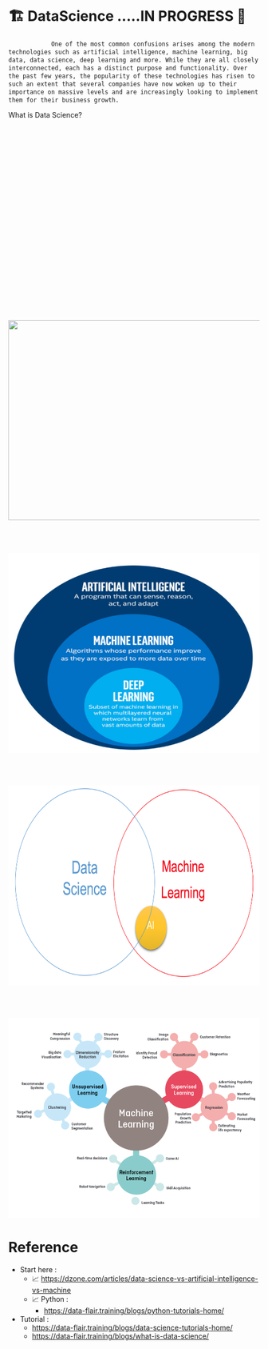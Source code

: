 

#  🏗️  DataScience .....IN PROGRESS 🚧 






                One of the most common confusions arises among the modern technologies such as artificial intelligence, machine learning, big data, data science, deep learning and more. While they are all closely interconnected, each has a distinct purpose and functionality. Over the past few years, the popularity of these technologies has risen to such an extent that several companies have now woken up to their importance on massive levels and are increasingly looking to implement them for their business growth.


What is Data Science?
<br><br><br><br><br><br><br><br><br><br><br><br><br><br><br><br><br><br><br><br><br><br>



















<br>


<p align="center">
  <img width="600" height="400" src="" alt="">
</p>

<br>



<br>

<p align="center">
  <img width="600" height="400" src="ResourcesFiles/AllAboutData.png" alt="AllAboutData">
</p>

<br>



<br>

<p align="center">
  <img width="600" height="400" src="ResourcesFiles/DataScience-ML-AI.png" alt="DataScience-ML-AI">
</p>

<br>



<br>

<p align="center">
  <img width="600" height="400" src="ResourcesFiles/MachineLearningTypes.png" alt="">
</p>




# Reference

- Start here : 
  - :chart_with_upwards_trend: https://dzone.com/articles/data-science-vs-artificial-intelligence-vs-machine
  - :chart_with_upwards_trend: Python :
    - https://data-flair.training/blogs/python-tutorials-home/
-  Tutorial : 
   -  https://data-flair.training/blogs/data-science-tutorials-home/
   -  https://data-flair.training/blogs/what-is-data-science/

<!-- <br>

<p align="center">
  <img width="600" height="400" src="" alt="">
</p>

<br> -->
